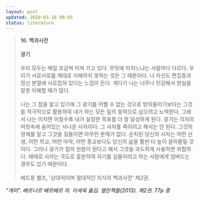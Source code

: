 ```yaml
---
layout: post
updated: 2020-03-18 09:03
status: literature
---
```


> **16. 백과사전**<br><br>
> **광기**<br><br>
> 우리 모두는 매일 조금씩 미쳐 가고 있다. 무엇에 미치느냐는 사람마다 다르다. 우리가 서로서로를 제대로 이해하지 못하는 것은 그 때문이다. 나 자신도 편집증과 정신 분열에 사로잡혀 있다는 느낌이 든다. 게다가 나는 너무나 민감해서 현실을 잘못 이해할 때가 많다.<br><br>
> 나는 그 점을 알고 있기에 그 광기를 어쩔 수 없는 것으로 받아들이기보다는 그것을 적극적으로 활용하여 내가 하는 모든 일의 동력으로 삼으려고 노력한다. 그래서 나는 미치면 미칠수록 내가 설정한 목표를 더 잘 달성하게 된다. 광기는 각자의 머릿속에 숨어있는 사나운 사자이다. 그 사자를 죽이려고 해서는 안 된다. 그것의 정체를 알고 그것을 길들이면 아무런 문제가 없다. 순치된 당신의 사자는 어떤 선생, 어떤 학교, 어떤 마약, 어떤 종교보다도 당신의 삶을 훨씬 더 높이 끌어올릴 것이다. 그러나 광기가 힘의 원춴이 된다고 해서 그것을 과도하게 사용하면 위험하다. 때때로 사자는 극도로 흥분하여 자기를 길들이려고 하는 사람에게 덤벼드는 경우도 있기 때문이다.<br><br>
> 에드몽 웰즈, '상대적이며 절대적인 지식의 백과사전' 제2권.

_"개미". 베르나르 베르베르 저. 이세욱 옮김. 열린책들(2013). 제2권. 77p 중_
